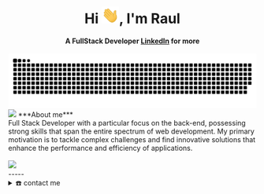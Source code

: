 <div align="center">
<h1 align="center">Hi <img width="35" src="https://github.com/1999AZZAR/1999AZZAR/blob/main/resources/img/waving.gif">, I'm Raul</h1>
<h4 align="center">A FullStack Developer <a href="https://www.linkedin.com/in/raúl-contreras-a0498724a" target="_blank">LinkedIn</a> for more</h4>
</div>

<div align="center">
<!--   <a href="https://1999azzar.github.io/1999AZZAR/"> -->
  <img  src="https://github.com/1999AZZAR/1999AZZAR/blob/main/resources/img/grid-snake.svg"
       alt="snake" /></a>
</div>

<div>
  <img src="https://media.giphy.com/media/ObNTw8Uzwy6KQ/giphy.gif" width="30px">&nbsp;***About me***
  <br>
  Full Stack Developer with a particular focus on the back-end, possessing strong skills that span the entire spectrum of web 
  development. My primary motivation is to tackle complex challenges and find innovative solutions that enhance the performance and 
  efficiency of applications.
</div>
<br>
<div>
  <img src="https://skillicons.dev/icons?i=html,css,js,git,mysql,nodejs,react,redux,ts" />
</div>
-----
<details>
  <summary>☎️ contact me</summary>
<div>
  <samp>
    <h2 align="center">you can reach me by:</h2>
    <p align="center">
      <br/>
      <a href="https://www.linkedin.com/in/raúl-contreras-a0498724a/" target="blank"><img align="center"
         src="https://img.shields.io/badge/linkedin-%231DA1F2.svg?style=for-the-badge&logo=linkedin&logoColor=white"
         alt="azzar" height="30"/></a>
      <a href="mailto:ccontrerasvelasco@gmail.com" target="blank"><img align="center"
         src="https://img.shields.io/badge/gmail-EA4335.svg?style=for-the-badge&logo=gmail&logoColor=white"
         alt="azzar" height="30"/></a>
    </p>
  <p align="center">
      <a href="https://wa.me/+525624129448" target="blank"><img align="center"
         src="https://img.shields.io/badge/whatsapp-4B7F1.svg?style=for-the-badge&logo=whatsapp&logoColor=white"
         alt="azzar" height="30"/></a>
      <br>
    </p>
  </samp>
</div>
</details>


<div>

</div>

</details>
<br/>
</details> 
